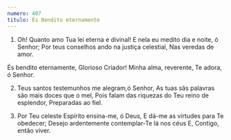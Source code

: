 ```yaml
---
numero: 407
titulo: És Bendito eternamente
---
```

1. Oh! Quanto amo Tua lei eterna e divinal!
E nela eu medito dia e noite, ó Senhor;
Por teus conselhos ando na justiça celestial,
Nas veredas de amor.

És bendito eternamente,
Glorioso Criador!
Minha alma, reverente,
Te adora, ó Senhor.

2. Teus santos testemunhos me alegram,ó Senhor,
As tuas sãs palavras são mais doces que o mel,
Pois falam das riquezas do Teu reino de esplendor,
Preparadas ao fiel.

3. Por Teu celeste Espírito ensina-me, ó Deus,
E dá-me as virtudes para Te obedecer;
Desejo ardentemente contemplar-Te lá nos céus
E, Contigo, então viver.
